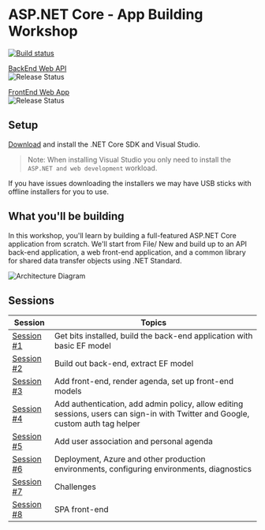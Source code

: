 # ASP.NET Core - App Building Workshop

<a href="https://dotnetfoundation.visualstudio.com/AspNetCoreWorkshop/_build/latest?definitionId=30">![Build status](https://dotnetfoundation.visualstudio.com/AspNetCoreWorkshop/_apis/build/status/ASP.NET%20Workshop-ASP.NET%20Core-CI-import)</a>

[BackEnd Web API](https://aspnetcorews-backend.azurewebsites.net)<br/> ![Release Status](https://dotnetfoundation.vsrm.visualstudio.com/_apis/public/Release/badge/a68bc2e9-c4e7-4af9-80a5-2cfdbcb4805f/1/2)

[FrontEnd Web App](https://aspnetcorews-frontend.azurewebsites.net)
<br/>![Release Status](https://msft-shayne.vsrm.visualstudio.com/_apis/public/Release/badge/6bb14994-33a9-43d6-b737-dd68d09428c1/2/3)

## Setup

[Download](https://www.microsoft.com/net/download) and install the .NET Core SDK and Visual Studio.

> Note: When installing Visual Studio you only need to install the `ASP.NET and web development` workload.

If you have issues downloading the installers we may have USB sticks with offline installers for you to use.

## What you'll be building
In this workshop, you'll learn by building a full-featured ASP.NET Core application from scratch. We'll start from File/ New and build up to an API back-end application, a web front-end application, and a common library for shared data transfer objects using .NET Standard.

![Architecture Diagram](https://i.imgur.com/v6puZ4P.png)

## Sessions

| Session | Topics |
| ----- | ---- |
| [Session #1](/docs/1.%20Create%20BackEnd%20API%20project.md) | Get bits installed, build the back-end application with basic EF model |
| [Session #2](/docs/2.%20Build%20out%20BackEnd%20and%20Refactor.md) | Build out back-end, extract EF model |  |
| [Session #3](/docs/3.%20Add%20front-end%2C%20render%20agenda%2C%20set%20up%20front-end%20models.md) | Add front-end, render agenda, set up front-end models |
| [Session #4](/docs/4.%20Add%20auth%20features.md) | Add authentication, add admin policy, allow editing sessions, users can sign-in with Twitter and Google, custom auth tag helper |
| [Session #5](/docs/5.%20Add%20personal%20agenda.md) | Add user association and personal agenda |
| [Session #6](docs/6.%20Deployment.md) | Deployment, Azure and other production environments, configuring environments, diagnostics |
| [Session #7](/docs/7.%20Challenges.md) | Challenges |
| [Session #8](/docs/8.%20SPA%20FrontEnd.md) | SPA front-end |
